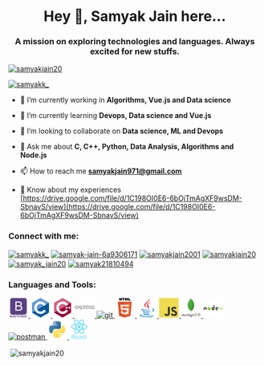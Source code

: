 <h1 align="center">Hey 👋, Samyak Jain here...</h1>
<h3 align="center">A mission on exploring technologies and languages. Always excited for new stuffs.</h3>

<p align="left"> <a href="https://github.com/ryo-ma/github-profile-trophy"><img src="https://github-profile-trophy.vercel.app/?username=samyakjain20" alt="samyakjain20" /></a> </p>

<p align="left"> <a href="https://twitter.com/samyakk_" target="blank"><img src="https://img.shields.io/twitter/follow/samyakk_?logo=twitter&style=for-the-badge" alt="samyakk_" /></a> </p>

- 🔭 I’m currently working in **Algorithms, Vue.js and Data science**

- 🌱 I’m currently learning **Devops, Data science and Vue.js**

- 👯 I’m looking to collaborate on **Data science, ML and Devops**

- 💬 Ask me about **C, C++, Python, Data Analysis, Algorithms and Node.js**

- 📫 How to reach me **samyakjain971@gmail.com**

- 📄 Know about my experiences [https://drive.google.com/file/d/1C198OI0E6-6bOjTmAgXF9wsDM-SbnavS/view](https://drive.google.com/file/d/1C198OI0E6-6bOjTmAgXF9wsDM-SbnavS/view)

<h3 align="left">Connect with me:</h3>
<p align="left">
<a href="https://twitter.com/samyakk_" target="blank"><img align="center" src="https://raw.githubusercontent.com/rahuldkjain/github-profile-readme-generator/master/src/images/icons/Social/twitter.svg" alt="samyakk_" height="30" width="40" /></a>
<a href="https://linkedin.com/in/samyak-jain-6a9306171" target="blank"><img align="center" src="https://raw.githubusercontent.com/rahuldkjain/github-profile-readme-generator/master/src/images/icons/Social/linked-in-alt.svg" alt="samyak-jain-6a9306171" height="30" width="40" /></a>
<a href="https://kaggle.com/samyakjain2001" target="blank"><img align="center" src="https://raw.githubusercontent.com/rahuldkjain/github-profile-readme-generator/master/src/images/icons/Social/kaggle.svg" alt="samyakjain2001" height="30" width="40" /></a>
<a href="https://instagram.com/samyakjain20" target="blank"><img align="center" src="https://raw.githubusercontent.com/rahuldkjain/github-profile-readme-generator/master/src/images/icons/Social/instagram.svg" alt="samyakjain20" height="30" width="40" /></a>
<a href="https://www.codechef.com/users/samyak_jain20" target="blank"><img align="center" src="https://cdn.jsdelivr.net/npm/simple-icons@3.1.0/icons/codechef.svg" alt="samyak_jain20" height="30" width="40" /></a>
<a href="https://auth.geeksforgeeks.org/user/samyak21810494" target="blank"><img align="center" src="https://raw.githubusercontent.com/rahuldkjain/github-profile-readme-generator/master/src/images/icons/Social/geeks-for-geeks.svg" alt="samyak21810494" height="30" width="40" /></a>
</p>

<h3 align="left">Languages and Tools:</h3>
<p align="left"> <a href="https://getbootstrap.com" target="_blank"> <img src="https://raw.githubusercontent.com/devicons/devicon/master/icons/bootstrap/bootstrap-plain-wordmark.svg" alt="bootstrap" width="40" height="40"/> </a> <a href="https://www.cprogramming.com/" target="_blank"> <img src="https://raw.githubusercontent.com/devicons/devicon/master/icons/c/c-original.svg" alt="c" width="40" height="40"/> </a> <a href="https://www.w3schools.com/cpp/" target="_blank"> <img src="https://raw.githubusercontent.com/devicons/devicon/master/icons/cplusplus/cplusplus-original.svg" alt="cplusplus" width="40" height="40"/> </a> <a href="https://expressjs.com" target="_blank"> <img src="https://raw.githubusercontent.com/devicons/devicon/master/icons/express/express-original-wordmark.svg" alt="express" width="40" height="40"/> </a> <a href="https://git-scm.com/" target="_blank"> <img src="https://www.vectorlogo.zone/logos/git-scm/git-scm-icon.svg" alt="git" width="40" height="40"/> </a> <a href="https://www.w3.org/html/" target="_blank"> <img src="https://raw.githubusercontent.com/devicons/devicon/master/icons/html5/html5-original-wordmark.svg" alt="html5" width="40" height="40"/> </a> <a href="https://www.java.com" target="_blank"> <img src="https://raw.githubusercontent.com/devicons/devicon/master/icons/java/java-original.svg" alt="java" width="40" height="40"/> </a> <a href="https://developer.mozilla.org/en-US/docs/Web/JavaScript" target="_blank"> <img src="https://raw.githubusercontent.com/devicons/devicon/master/icons/javascript/javascript-original.svg" alt="javascript" width="40" height="40"/> </a> <a href="https://www.mongodb.com/" target="_blank"> <img src="https://raw.githubusercontent.com/devicons/devicon/master/icons/mongodb/mongodb-original-wordmark.svg" alt="mongodb" width="40" height="40"/> </a> <a href="https://nodejs.org" target="_blank"> <img src="https://raw.githubusercontent.com/devicons/devicon/master/icons/nodejs/nodejs-original-wordmark.svg" alt="nodejs" width="40" height="40"/> </a> <a href="https://postman.com" target="_blank"> <img src="https://www.vectorlogo.zone/logos/getpostman/getpostman-icon.svg" alt="postman" width="40" height="40"/> </a> <a href="https://www.python.org" target="_blank"> <img src="https://raw.githubusercontent.com/devicons/devicon/master/icons/python/python-original.svg" alt="python" width="40" height="40"/> </a> <a href="https://reactjs.org/" target="_blank"> <img src="https://raw.githubusercontent.com/devicons/devicon/master/icons/react/react-original-wordmark.svg" alt="react" width="40" height="40"/> </a> </p>

<p>&nbsp;<img align="center" src="https://github-readme-stats.vercel.app/api?username=samyakjain20&show_icons=true&locale=en" alt="samyakjain20" /></p>
